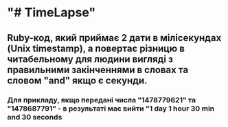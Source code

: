 "# TimeLapse"
==============
<h2>Ruby-код, який приймає 2 дати в мілісекундах (Unix timestamp), а повертає різницю в читабельному для людини вигляді з правильними закінченнями в словах та словом "and" якщо є секунди.</h2>
<h3>Для прикладу, якщо передані числа "1478779621" та "1478687791" - в результаті має вийти "1 day 1 hour 30 min and 30 seconds</h3>
